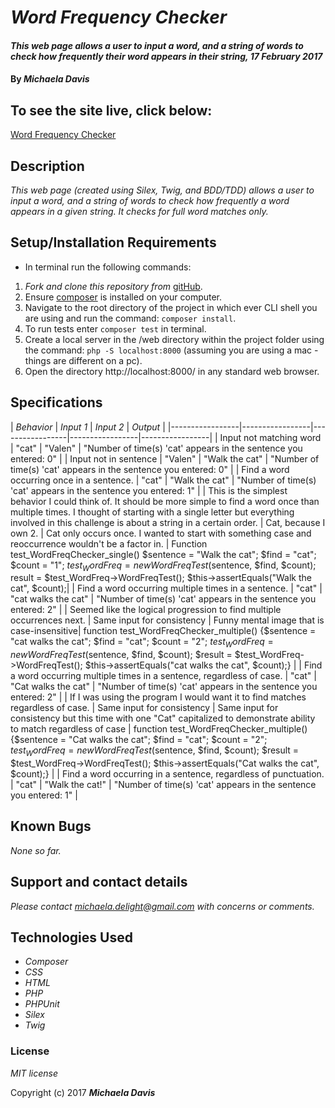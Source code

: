 # _Word Frequency Checker_

#### _This web page allows a user to input a word, and a string of words to check how frequently their word appears in their string, 17 February 2017_

#### By _**Michaela Davis**_

## To see the site live, click below:
[Word Frequency Checker](https://word-frequency-counter.herokuapp.com/)

## Description

_This web page (created using Silex, Twig, and BDD/TDD) allows a user to input a word, and a string of words to check how frequently a word appears in a given string. It checks for full word matches only._

## Setup/Installation Requirements

* In terminal run the following commands:

1. _Fork and clone this repository from_ [gitHub](https://github.com/Michaela-Davis/php_word-frequency.git).
2. Ensure [composer](https://getcomposer.org/) is installed on your computer.
3. Navigate to the root directory of the project in which ever CLI shell you are using and run the command: `composer install`.
4. To run tests enter `composer test` in terminal.
4. Create a local server in the /web directory within the project folder using the command: `php -S localhost:8000` (assuming you are using a mac - things are different on a pc).
5. Open the directory http://localhost:8000/ in any standard web browser.

## Specifications

|    *Behavior*   |    *Input 1*    |    *Input 2*    |     *Output*    |
|-----------------|-----------------|-----------------|-----------------|-----------------|
| Input not matching word    | "cat" | "Valen" | "Number of time(s) 'cat' appears in the sentence you entered: 0" |
| Input not in sentence    | "Valen" | "Walk the cat" | "Number of time(s) 'cat' appears in the sentence you entered: 0" |
| Find a word occurring once in a sentence.  | "cat" | "Walk the cat" | "Number of time(s) 'cat' appears in the sentence you entered: 1" |
| This is the simplest behavior I could think of. It should be more simple to find a word once than multiple times. I thought of starting with a single letter but everything involved in this challenge is about a string in a certain order.  | Cat, because I own 2. | Cat only occurs once. I wanted to start with something case and reoccurrence wouldn't be a factor in. | Function test_WordFreqChecker_single() $sentence = "Walk the cat"; $find = "cat"; $count = "1"; $test_WordFreq = new WordFreqTest($sentence, $find, $count); result = $test_WordFreq->WordFreqTest(); $this->assertEquals("Walk the cat", $count);|
| Find a word occurring multiple times in a sentence.  | "cat" | "cat walks the cat" | "Number of time(s) 'cat' appears in the sentence you entered: 2" |
| Seemed like the logical progression to find multiple occurrences next. | Same input for consistency | Funny mental image that is case-insensitive| function test_WordFreqChecker_multiple() {$sentence = "cat walks the cat"; $find = "cat"; $count = "2"; $test_WordFreq = new WordFreqTest($sentence, $find, $count); $result = $test_WordFreq->WordFreqTest(); $this->assertEquals("cat walks the cat", $count);} |
| Find a word occurring multiple times in a sentence, regardless of case.  | "cat" | "Cat walks the cat" | "Number of time(s) 'cat' appears in the sentence you entered: 2" |
| If I was using the program I would want it to find matches regardless of case.  | Same input for consistency | Same input for consistency but this time with one "Cat" capitalized to demonstrate ability to match regardless of case | function test_WordFreqChecker_multiple() {$sentence = "Cat walks the cat"; $find = "cat"; $count = "2"; $test_WordFreq = new WordFreqTest($sentence, $find, $count); $result = $test_WordFreq->WordFreqTest(); $this->assertEquals("Cat walks the cat", $count);} |
| Find a word occurring in a sentence, regardless of punctuation.  | "cat" | "Walk the cat!" | "Number of time(s) 'cat' appears in the sentence you entered: 1" |


## Known Bugs

_None so far._

## Support and contact details

_Please contact michaela.delight@gmail.com with concerns or comments._

## Technologies Used

* _Composer_
* _CSS_
* _HTML_
* _PHP_
* _PHPUnit_
* _Silex_
* _Twig_

### License

*MIT license*

Copyright (c) 2017 **_Michaela Davis_**
